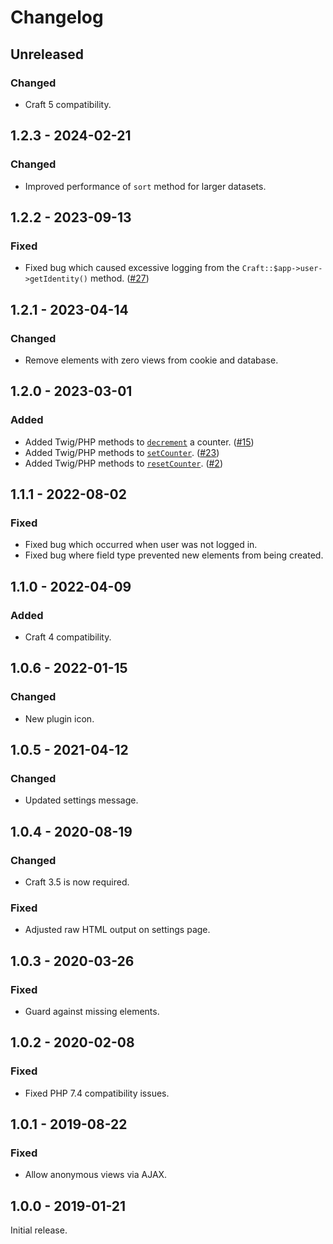 # Changelog

## Unreleased

### Changed
- Craft 5 compatibility.

## 1.2.3 - 2024-02-21

### Changed
- Improved performance of `sort` method for larger datasets.

## 1.2.2 - 2023-09-13

### Fixed
- Fixed bug which caused excessive logging from the `Craft::$app->user->getIdentity()` method. ([#27](https://github.com/doublesecretagency/craft-viewcount/issues/27))

## 1.2.1 - 2023-04-14

### Changed
- Remove elements with zero views from cookie and database.

## 1.2.0 - 2023-03-01

### Added
- Added Twig/PHP methods to [`decrement`](https://plugins.doublesecretagency.com/view-count/how-to-decrement-the-counter/) a counter. ([#15](https://github.com/doublesecretagency/craft-viewcount/issues/15))
- Added Twig/PHP methods to [`setCounter`](https://plugins.doublesecretagency.com/view-count/setting-or-resetting-a-counter/). ([#23](https://github.com/doublesecretagency/craft-viewcount/issues/23))
- Added Twig/PHP methods to [`resetCounter`](https://plugins.doublesecretagency.com/view-count/setting-or-resetting-a-counter/). ([#2](https://github.com/doublesecretagency/craft-viewcount/issues/2))

## 1.1.1 - 2022-08-02

### Fixed
- Fixed bug which occurred when user was not logged in.
- Fixed bug where field type prevented new elements from being created.

## 1.1.0 - 2022-04-09

### Added
- Craft 4 compatibility.

## 1.0.6 - 2022-01-15

### Changed
- New plugin icon.

## 1.0.5 - 2021-04-12

### Changed
- Updated settings message.

## 1.0.4 - 2020-08-19

### Changed
- Craft 3.5 is now required.

### Fixed
- Adjusted raw HTML output on settings page.

## 1.0.3 - 2020-03-26

### Fixed
- Guard against missing elements.

## 1.0.2 - 2020-02-08

### Fixed
- Fixed PHP 7.4 compatibility issues.

## 1.0.1 - 2019-08-22

### Fixed
- Allow anonymous views via AJAX.

## 1.0.0 - 2019-01-21

Initial release.
